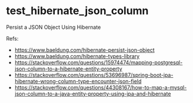 # test_hibernate_json_column

Persist a JSON Object Using Hibernate


Refs:
- https://www.baeldung.com/hibernate-persist-json-object
- https://www.baeldung.com/hibernate-types-library
- https://stackoverflow.com/questions/15974474/mapping-postgresql-json-column-to-a-hibernate-entity-property
- https://stackoverflow.com/questions/53696987/spring-boot-jpa-hibernate-wrong-column-type-encounter-json-field
- https://stackoverflow.com/questions/44308167/how-to-map-a-mysql-json-column-to-a-java-entity-property-using-jpa-and-hibernate
